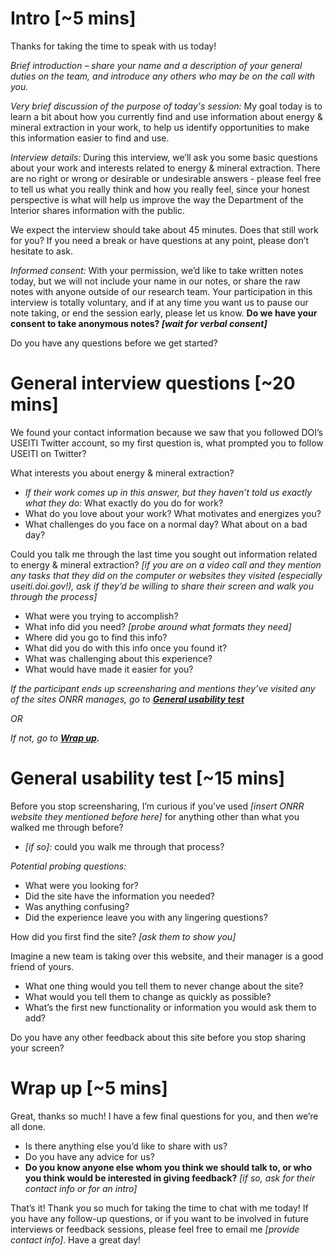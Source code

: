 # Intro [~5 mins]

Thanks for taking the time to speak with us today!

_Brief introduction – share your name and a description of your general duties on the team, and introduce any others who may be on the call with you._

_Very brief discussion of the purpose of today's session:_ My goal today is to learn a bit about how you currently find and use information about energy & mineral extraction in your work, to help us identify opportunities to make this information easier to find and use. 

_Interview details:_ During this interview, we’ll ask you some basic questions about your work and interests related to energy & mineral extraction. There are no right or wrong or desirable or undesirable answers - please feel free to tell us what you really think and how you really feel, since your honest perspective is what will help us improve the way the Department of the Interior shares information with the public. 

We expect the interview should take about 45 minutes. Does that still work for you? If you need a break or have questions at any point, please don’t hesitate to ask.

_Informed consent:_ With your permission, we’d like to take written notes today, but we will not include your name in our notes, or share the raw notes with anyone outside of our research team. Your participation in this interview is totally voluntary, and if at any time you want us to pause our note taking, or end the session early, please let us know. **Do we have your consent to take anonymous notes? _[wait for verbal consent]_**

Do you have any questions before we get started?

# General interview questions [~20 mins]

We found your contact information because we saw that you followed DOI’s USEITI Twitter account, so my first question is, what prompted you to follow USEITI on Twitter?

What interests you about energy & mineral extraction?
- _If their work comes up in this answer, but they haven’t told us exactly what they do:_ What exactly do you do for work?
- What do you love about your work? What motivates and energizes you? 
- What challenges do you face on a normal day? What about on a bad day?

Could you talk me through the last time you sought out information related to energy & mineral extraction? _[if you are on a video call and they mention any tasks that they did on the computer or websites they visited (especially useiti.doi.gov!), ask if they’d be willing to share their screen and walk you through the process]_
- What were you trying to accomplish? 
- What info did you need? _[probe around what formats they need]_
- Where did you go to find this info? 
- What did you do with this info once you found it?
- What was challenging about this experience?
- What would have made it easier for you?

_If the participant ends up screensharing and mentions they’ve visited any of the sites ONRR manages, go to **[General usability test](https://github.com/18F/doi-extractives-data/blob/research/research/14_sprint-inquisitive-impala/discussion_guide.md#general-usability-test)**_

_OR_

_If not, go to **[Wrap up](https://github.com/18F/doi-extractives-data/blob/research/research/14_sprint-inquisitive-impala/discussion_guide.md#wrap-up).**_

# General usability test [~15 mins]

Before you stop screensharing, I’m curious if you’ve used _[insert ONRR website they mentioned before here]_ for anything other than what you walked me through before?
- _[if so]:_ could you walk me through that process?

_Potential probing questions:_
- What were you looking for?
- Did the site have the information you needed?
- Was anything confusing?
- Did the experience leave you with any lingering questions?

How did you first find the site? _[ask them to show you]_

Imagine a new team is taking over this website, and their manager is a good friend of yours.
- What one thing would you tell them to never change about the site?
- What would you tell them to change as quickly as possible?
- What’s the first new functionality or information you would ask them to add?

Do you have any other feedback about this site before you stop sharing your screen?


# Wrap up [~5 mins]
Great, thanks so much! I have a few final questions for you, and then we’re all done.

- Is there anything else you’d like to share with us?
- Do you have any advice for us?
- **Do you know anyone else whom you think we should talk to, or who you think would be interested in giving feedback?** _[if so, ask for their contact info or for an intro]_

That’s it! Thank you so much for taking the time to chat with me today! If you have any follow-up questions, or if you want to be involved in future interviews or feedback sessions, please feel free to email me _[provide contact info]_. Have a great day!
